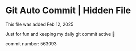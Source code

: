 # Git Auto Commit | Hidden File

This file was added Feb 12, 2025

Just for fun and keeping my daily git commit active 🤪

commit number: 563093
